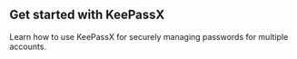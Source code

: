 ## Get started with KeePassX

Learn how to use KeePassX for securely managing passwords for multiple accounts.

